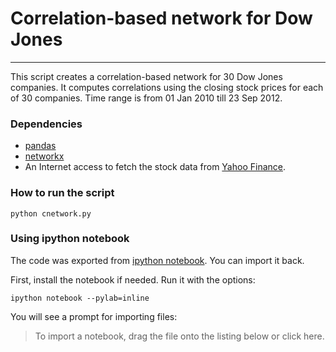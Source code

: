 # Correlation-based network for Dow Jones 
-----------------------

This script creates a correlation-based network for 30 Dow Jones companies. It computes correlations using the closing stock prices for each of 30 companies. Time range is from 01 Jan 2010 till 23 Sep 2012.

### Dependencies

* [pandas](http://pandas.pydata.org/)
* [networkx](http://networkx.lanl.gov/)
* An Internet access to fetch the stock data from [Yahoo Finance](http://finance.yahoo.com).

### How to run the script

    python cnetwork.py
 
### Using ipython notebook

The code was exported from [ipython notebook](http://ipython.org/ipython-doc/dev/interactive/htmlnotebook.html). You can import it back.

First, install the notebook if needed. Run it with the options:

    ipython notebook --pylab=inline

You will see a prompt for importing files:

> To import a notebook, drag the file onto the listing below or click here. 

